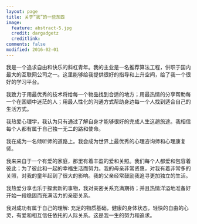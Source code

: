 ```yaml
---
layout: page
title: 关于“我”的一些东西
image:
  feature: abstract-5.jpg
  credit: dargadgetz
  creditlink:
comments: false
modified: 2016-02-01
---
```


   

我是一个追求自由和快乐的斜杠青年。我的主业是一名推荐算法工程，供职于国内最大的互联网公司之一。这里能够给我提供很好的指导和上升空间，给了我一个很好的学习平台。

我致力于用最优秀的技术将给每一个物品找到合适的地方；用最热情的分享帮助每一个在困顿中迷茫的人；用最人性化的沟通方式帮助身边每一个人找到适合自己的生活方式。

我热爱心理学，我认为只有通过了解自身才能够很好的完成人生这趟旅途。我相信每个人都有属于自己独一无二的路和使命。

我在成为一名倾听师的道路上。我会成为世界上最优秀的心理咨询师和心理康复师。

我来来自于一个有爱的家庭，那里有着丰盈的爱和关照。我们每个人都爱和包容着彼此；为了彼此和一起的幸福生活而努力。我的母亲非常贤惠，对我有着非常多的关照，对我的童年起到了很大的影响。我的父亲经常鼓励我追寻更加独立的生活。

我热爱分享也乐于探索新的事物，我对亲密关系充满期待；并且热情洋溢地准备好开始一段稳固而充满活力的亲密关系。

我对成功有属于自己的理解: 充足的物质基础，健康的身体状态，轻快的自由的心灵，有爱和相互信任依托的人际关系。这是我一生的努力和追求。
